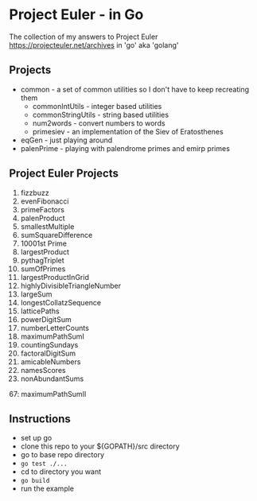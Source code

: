 # Project Euler - in Go
The collection of my answers to Project Euler https://projecteuler.net/archives in 'go' aka 'golang'

## Projects
* common - a set of common utilities so I don't have to keep recreating them
  * commonIntUtils - integer based utilities
  * commonStringUtils - string based utilities
  * num2words - convert numbers to words
  * primesiev - an implementation of the Siev of Eratosthenes
* eqGen - just playing around
* palenPrime - playing with palendrome primes and emirp primes

## Project Euler Projects
1. fizzbuzz
2. evenFibonacci
3. primeFactors
4. palenProduct
5. smallestMultiple
6. sumSquareDifference
7. 10001st Prime
8. largestProduct
9. pythagTriplet
10. sumOfPrimes
11. largestProductInGrid
12. highlyDivisibleTriangleNumber
13. largeSum
14. longestCollatzSequence
15. latticePaths
16. powerDigitSum
17. numberLetterCounts
18. maximumPathSumI
19. countingSundays
20. factoralDigitSum
21. amicableNumbers
22. namesScores
23. nonAbundantSums

67: maximumPathSumII

## Instructions
* set up go
* clone this repo to your ${GOPATH}/src directory
* go to base repo directory
* ```go test ./...```
* cd to directory you want
* ```go build```
* run the example
